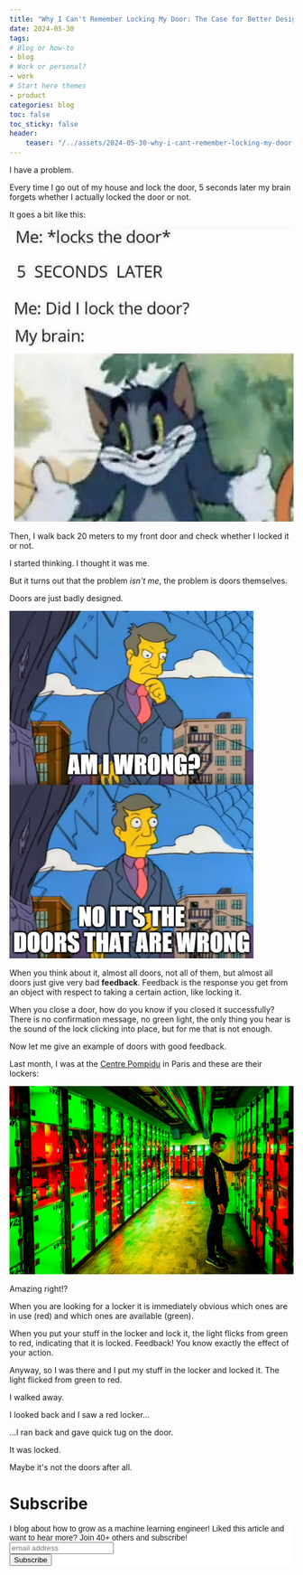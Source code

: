 ```yaml
---
title: "Why I Can't Remember Locking My Door: The Case for Better Design"
date: 2024-05-30
tags:
# Blog or how-to
- blog
# Work or personal?
- work
# Start here themes
- product
categories: blog
toc: false
toc_sticky: false
header:
    teaser: "/../assets/2024-05-30-why-i-cant-remember-locking-my-door-the-case-for-better-design/thumbnail.png"
---
```

<!-- ctrl + alt + v -->

I have a problem. 

Every time I go out of my house and lock the door, 5 seconds later my brain forgets whether I actually locked the door or not. 

It goes a bit like this:

![](/../assets/2024-05-30-why-i-cant-remember-locking-my-door-the-case-for-better-design/2024-05-30-13-54-36.png)

Then, I walk back 20 meters to my front door and check whether I locked it or not.

I started thinking. I thought it was me.

But it turns out that the problem *isn't me*, the problem is doors themselves.

Doors are just badly designed.

![](/../assets/2024-05-30-why-i-cant-remember-locking-my-door-the-case-for-better-design/2024-05-30-13-54-58.png)

When you think about it, almost all doors, not all of them, but almost all doors just give very bad **feedback**. Feedback is the response you get from an object with respect to taking a certain action, like locking it.

When you close a door, how do you know if you closed it successfully? There is no confirmation message, no green light, the only thing you hear is the sound of the lock clicking into place, but for me that is not enough. 

Now let me give an example of doors with good feedback.

Last month, I was at the [Centre Pompidu]() in Paris and these are their lockers: 

![](/../assets/2024-05-30-why-i-cant-remember-locking-my-door-the-case-for-better-design/2024-05-30-13-55-10.png)

Amazing right!?

When you are looking for a locker it is immediately obvious which ones are in use (red) and which ones are available (green).

When you put your stuff in the locker and lock it, the light flicks from green to red, indicating that it is locked. Feedback! You know exactly the effect of your action.

Anyway, so I was there and I put my stuff in the locker and locked it. The light flicked from green to red.

I walked away.

I looked back and I saw a red locker...

...I ran back and gave quick tug on the door.

It was locked.

Maybe it's not the doors after all.

# Subscribe

<!-- Begin Mailchimp Signup Form -->
<link href="//cdn-images.mailchimp.com/embedcode/horizontal-slim-10_7.css" rel="stylesheet" type="text/css">
<style type="text/css">
#mc_embed_signup{background:#fff; clear:left; font:14px Helvetica,Arial,sans-serif; width:100%;}
/* Add your own Mailchimp form style overrides in your site stylesheet or in this style block.
    We recommend moving this block and the preceding CSS link to the HEAD of your HTML file. */
</style>
<div id="mc_embed_signup">
<form action="https://gmail.us3.list-manage.com/subscribe/post?u=92fe86c389878585bc87837e8&amp;id=50543deff9" method="post" id="mc-embedded-subscribe-form" name="mc-embedded-subscribe-form" class="validate" target="_blank" novalidate>
    <div id="mc_embed_signup_scroll">
<label for="mce-EMAIL">I blog about how to grow as a machine learning engineer! Liked this article and want to hear more? Join 40+ others and subscribe!</label>
<input type="email" value="" name="EMAIL" class="email" id="mce-EMAIL" placeholder="email address" required>
    <!-- real people should not fill this in and expect good things - do not remove this or risk form bot signups-->
    <div style="position: absolute; left: -5000px;" aria-hidden="true"><input type="text" name="b_92fe86c389878585bc87837e8_50543deff9" tabindex="-1" value=""></div>
    <div class="clear"><input type="submit" value="Subscribe" name="subscribe" id="mc-embedded-subscribe" class="button"></div>
    </div>
</form>
</div>
<!--End mc_embed_signup-->
    